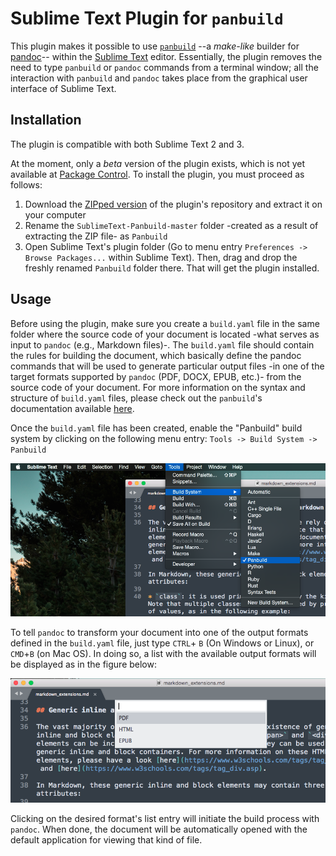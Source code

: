 
# Sublime Text Plugin for `panbuild`

This plugin makes it possible to use [`panbuild`][panbuild] --a _make-like_ builder for [pandoc][pandoc]-- within the [Sublime Text](https://www.sublimetext.com/) editor. Essentially, the plugin removes the need to type `panbuild` or `pandoc` commands from a terminal window; all the interaction with `panbuild` and `pandoc` takes place from the graphical user interface of Sublime Text. 

[panbuild]: https://github.com/jcsaezal/panbuild
[pandoc]: http://pandoc.org/


## Installation

The plugin is compatible with both Sublime Text 2 and 3.

At the moment, only a _beta_ version of the plugin exists, which is not yet available at [Package Control](https://packagecontrol.io/). To install the plugin, you must proceed as follows:

1. Download the [ZIPped version](https://github.com/jcsaezal/SublimeText-Panbuild/archive/master.zip) of the plugin's repository and extract it on your computer
2. Rename the `SublimeText-Panbuild-master` folder -created as a result of extracting the ZIP file- as `Panbuild`
3. Open Sublime Text's plugin folder (Go to menu entry `Preferences -> Browse Packages...` within Sublime Text). Then, drag and drop the freshly renamed `Panbuild` folder there. That will get the plugin installed. 

## Usage

Before using the plugin, make sure you create a `build.yaml` file in the same folder where the source code of your document is located -what serves as input to `pandoc` (e.g., Markdown files)-. The `build.yaml` file should contain the rules for building the document, which basically define the pandoc commands that will be used to generate particular output files -in one of the target formats supported by `pandoc` (PDF, DOCX, EPUB, etc.)- from the source code of your document. For more information on the syntax and structure of `build.yaml` files, please check out the `panbuild`'s documentation available [here](https://github.com/jcsaezal/panbuild).

Once the `build.yaml` file has been created, enable the "Panbuild" build system by clicking on the following menu entry: `Tools -> Build System -> Panbuild`


![missing screenshot](https://raw.githubusercontent.com/jcsaezal/SublimeText-Panbuild/master/images/select-panbuild.png)


To tell `pandoc` to transform your document into one of the output formats defined in the `build.yaml` file, just type `CTRL`+ `B` (On Windows or Linux), or `CMD`+`B` (on Mac OS). In doing so,  a list with the available output formats will be displayed as in the figure below:

![missing screenshot](https://raw.githubusercontent.com/jcsaezal/SublimeText-Panbuild/master/images/example-formats.png)

Clicking on the desired format's list entry will initiate the build process with `pandoc`. When done, the document will be automatically opened with the default application for viewing that kind of file.


